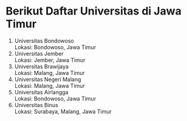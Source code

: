 # Berikut Daftar Universitas di Jawa Timur
1. Universitas Bondowoso</br>
   Lokasi: Bondowoso, Jawa Timur</br>
2. Universitas Jember</br>
   Lokasi: Jember, Jawa Timur</br>
3. Universitas Brawijaya</br>
   Lokasi: Malang, Jawa Timur</br>
4. Universitas Negeri Malang</br>
   Lokasi: Malang, Jawa Timur</br>
5. Universitas Airlangga</br>
   Lokasi: Bondowoso, Jawa Timur</br>
6. Universitas Binus</br>
   Lokasi: Surabaya, Malang, Jawa Timur
